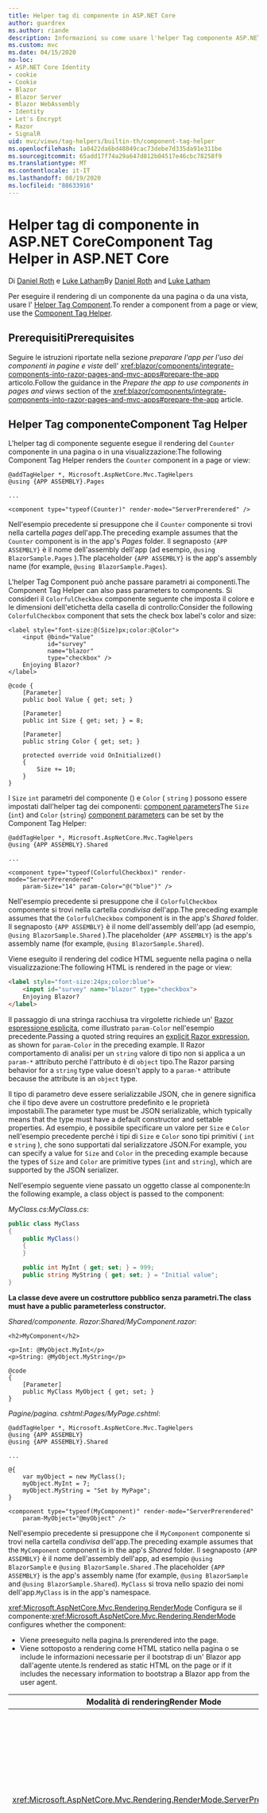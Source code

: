 ```yaml
---
title: Helper tag di componente in ASP.NET Core
author: guardrex
ms.author: riande
description: Informazioni su come usare l'helper Tag componente ASP.NET Core per eseguire il rendering dei Razor componenti in pagine e visualizzazioni.
ms.custom: mvc
ms.date: 04/15/2020
no-loc:
- ASP.NET Core Identity
- cookie
- Cookie
- Blazor
- Blazor Server
- Blazor WebAssembly
- Identity
- Let's Encrypt
- Razor
- SignalR
uid: mvc/views/tag-helpers/builtin-th/component-tag-helper
ms.openlocfilehash: 1a0422da6bd48049cac73debe7d335da91e311be
ms.sourcegitcommit: 65add17f74a29a647d812b04517e46cbc78258f9
ms.translationtype: MT
ms.contentlocale: it-IT
ms.lasthandoff: 08/19/2020
ms.locfileid: "88633916"
---
```

# <a name="component-tag-helper-in-aspnet-core"></a><span data-ttu-id="a6317-103">Helper tag di componente in ASP.NET Core</span><span class="sxs-lookup"><span data-stu-id="a6317-103">Component Tag Helper in ASP.NET Core</span></span>

<span data-ttu-id="a6317-104">Di [Daniel Roth](https://github.com/danroth27) e [Luke Latham](https://github.com/guardrex)</span><span class="sxs-lookup"><span data-stu-id="a6317-104">By [Daniel Roth](https://github.com/danroth27) and [Luke Latham](https://github.com/guardrex)</span></span>

<span data-ttu-id="a6317-105">Per eseguire il rendering di un componente da una pagina o da una vista, usare l' [Helper Tag Component](xref:Microsoft.AspNetCore.Mvc.TagHelpers.ComponentTagHelper).</span><span class="sxs-lookup"><span data-stu-id="a6317-105">To render a component from a page or view, use the [Component Tag Helper](xref:Microsoft.AspNetCore.Mvc.TagHelpers.ComponentTagHelper).</span></span>

## <a name="prerequisites"></a><span data-ttu-id="a6317-106">Prerequisiti</span><span class="sxs-lookup"><span data-stu-id="a6317-106">Prerequisites</span></span>

<span data-ttu-id="a6317-107">Seguire le istruzioni riportate nella sezione *preparare l'app per l'uso dei componenti in pagine e viste* dell' <xref:blazor/components/integrate-components-into-razor-pages-and-mvc-apps#prepare-the-app> articolo.</span><span class="sxs-lookup"><span data-stu-id="a6317-107">Follow the guidance in the *Prepare the app to use components in pages and views* section of the <xref:blazor/components/integrate-components-into-razor-pages-and-mvc-apps#prepare-the-app> article.</span></span>

## <a name="component-tag-helper"></a><span data-ttu-id="a6317-108">Helper Tag componente</span><span class="sxs-lookup"><span data-stu-id="a6317-108">Component Tag Helper</span></span>

<span data-ttu-id="a6317-109">L'helper tag di componente seguente esegue il rendering del `Counter` componente in una pagina o in una visualizzazione:</span><span class="sxs-lookup"><span data-stu-id="a6317-109">The following Component Tag Helper renders the `Counter` component in a page or view:</span></span>

```cshtml
@addTagHelper *, Microsoft.AspNetCore.Mvc.TagHelpers
@using {APP ASSEMBLY}.Pages

...

<component type="typeof(Counter)" render-mode="ServerPrerendered" />
```

<span data-ttu-id="a6317-110">Nell'esempio precedente si presuppone che il `Counter` componente si trovi nella cartella *pages* dell'app.</span><span class="sxs-lookup"><span data-stu-id="a6317-110">The preceding example assumes that the `Counter` component is in the app's *Pages* folder.</span></span> <span data-ttu-id="a6317-111">Il segnaposto `{APP ASSEMBLY}` è il nome dell'assembly dell'app (ad esempio, `@using BlazorSample.Pages` ).</span><span class="sxs-lookup"><span data-stu-id="a6317-111">The placeholder `{APP ASSEMBLY}` is the app's assembly name (for example, `@using BlazorSample.Pages`).</span></span>

<span data-ttu-id="a6317-112">L'helper Tag Component può anche passare parametri ai componenti.</span><span class="sxs-lookup"><span data-stu-id="a6317-112">The Component Tag Helper can also pass parameters to components.</span></span> <span data-ttu-id="a6317-113">Si consideri il `ColorfulCheckbox` componente seguente che imposta il colore e le dimensioni dell'etichetta della casella di controllo:</span><span class="sxs-lookup"><span data-stu-id="a6317-113">Consider the following `ColorfulCheckbox` component that sets the check box label's color and size:</span></span>

```razor
<label style="font-size:@(Size)px;color:@Color">
    <input @bind="Value"
           id="survey" 
           name="blazor" 
           type="checkbox" />
    Enjoying Blazor?
</label>

@code {
    [Parameter]
    public bool Value { get; set; }

    [Parameter]
    public int Size { get; set; } = 8;

    [Parameter]
    public string Color { get; set; }

    protected override void OnInitialized()
    {
        Size += 10;
    }
}
```

<span data-ttu-id="a6317-114">I `Size` `int` parametri del componente () e `Color` ( `string` ) possono essere impostati dall'helper tag dei componenti: [component parameters](xref:blazor/components/index#component-parameters)</span><span class="sxs-lookup"><span data-stu-id="a6317-114">The `Size` (`int`) and `Color` (`string`) [component parameters](xref:blazor/components/index#component-parameters) can be set by the Component Tag Helper:</span></span>

```cshtml
@addTagHelper *, Microsoft.AspNetCore.Mvc.TagHelpers
@using {APP ASSEMBLY}.Shared

...

<component type="typeof(ColorfulCheckbox)" render-mode="ServerPrerendered" 
    param-Size="14" param-Color="@("blue")" />
```

<span data-ttu-id="a6317-115">Nell'esempio precedente si presuppone che il `ColorfulCheckbox` componente si trovi nella cartella *condivisa* dell'app.</span><span class="sxs-lookup"><span data-stu-id="a6317-115">The preceding example assumes that the `ColorfulCheckbox` component is in the app's *Shared* folder.</span></span> <span data-ttu-id="a6317-116">Il segnaposto `{APP ASSEMBLY}` è il nome dell'assembly dell'app (ad esempio, `@using BlazorSample.Shared` ).</span><span class="sxs-lookup"><span data-stu-id="a6317-116">The placeholder `{APP ASSEMBLY}` is the app's assembly name (for example, `@using BlazorSample.Shared`).</span></span>

<span data-ttu-id="a6317-117">Viene eseguito il rendering del codice HTML seguente nella pagina o nella visualizzazione:</span><span class="sxs-lookup"><span data-stu-id="a6317-117">The following HTML is rendered in the page or view:</span></span>

```html
<label style="font-size:24px;color:blue">
    <input id="survey" name="blazor" type="checkbox">
    Enjoying Blazor?
</label>
```

<span data-ttu-id="a6317-118">Il passaggio di una stringa racchiusa tra virgolette richiede un' [ Razor espressione esplicita](xref:mvc/views/razor#explicit-razor-expressions), come illustrato `param-Color` nell'esempio precedente.</span><span class="sxs-lookup"><span data-stu-id="a6317-118">Passing a quoted string requires an [explicit Razor expression](xref:mvc/views/razor#explicit-razor-expressions), as shown for `param-Color` in the preceding example.</span></span> <span data-ttu-id="a6317-119">Il Razor comportamento di analisi per un `string` valore di tipo non si applica a un `param-*` attributo perché l'attributo è di `object` tipo.</span><span class="sxs-lookup"><span data-stu-id="a6317-119">The Razor parsing behavior for a `string` type value doesn't apply to a `param-*` attribute because the attribute is an `object` type.</span></span>

<span data-ttu-id="a6317-120">Il tipo di parametro deve essere serializzabile JSON, che in genere significa che il tipo deve avere un costruttore predefinito e le proprietà impostabili.</span><span class="sxs-lookup"><span data-stu-id="a6317-120">The parameter type must be JSON serializable, which typically means that the type must have a default constructor and settable properties.</span></span> <span data-ttu-id="a6317-121">Ad esempio, è possibile specificare un valore per `Size` e `Color` nell'esempio precedente perché i tipi di `Size` e `Color` sono tipi primitivi ( `int` e `string` ), che sono supportati dal serializzatore JSON.</span><span class="sxs-lookup"><span data-stu-id="a6317-121">For example, you can specify a value for `Size` and `Color` in the preceding example because the types of `Size` and `Color` are primitive types (`int` and `string`), which are supported by the JSON serializer.</span></span>

<span data-ttu-id="a6317-122">Nell'esempio seguente viene passato un oggetto classe al componente:</span><span class="sxs-lookup"><span data-stu-id="a6317-122">In the following example, a class object is passed to the component:</span></span>

<span data-ttu-id="a6317-123">*MyClass.cs*:</span><span class="sxs-lookup"><span data-stu-id="a6317-123">*MyClass.cs*:</span></span>

```csharp
public class MyClass
{
    public MyClass()
    {
    }

    public int MyInt { get; set; } = 999;
    public string MyString { get; set; } = "Initial value";
}
```

<span data-ttu-id="a6317-124">**La classe deve avere un costruttore pubblico senza parametri.**</span><span class="sxs-lookup"><span data-stu-id="a6317-124">**The class must have a public parameterless constructor.**</span></span>

<span data-ttu-id="a6317-125">*Shared/componente. Razor*:</span><span class="sxs-lookup"><span data-stu-id="a6317-125">*Shared/MyComponent.razor*:</span></span>

```razor
<h2>MyComponent</h2>

<p>Int: @MyObject.MyInt</p>
<p>String: @MyObject.MyString</p>

@code
{
    [Parameter]
    public MyClass MyObject { get; set; }
}
```

<span data-ttu-id="a6317-126">*Pagine/pagina. cshtml*:</span><span class="sxs-lookup"><span data-stu-id="a6317-126">*Pages/MyPage.cshtml*:</span></span>

```cshtml
@addTagHelper *, Microsoft.AspNetCore.Mvc.TagHelpers
@using {APP ASSEMBLY}
@using {APP ASSEMBLY}.Shared

...

@{
    var myObject = new MyClass();
    myObject.MyInt = 7;
    myObject.MyString = "Set by MyPage";
}

<component type="typeof(MyComponent)" render-mode="ServerPrerendered" 
    param-MyObject="@myObject" />
```

<span data-ttu-id="a6317-127">Nell'esempio precedente si presuppone che il `MyComponent` componente si trovi nella cartella *condivisa* dell'app.</span><span class="sxs-lookup"><span data-stu-id="a6317-127">The preceding example assumes that the `MyComponent` component is in the app's *Shared* folder.</span></span> <span data-ttu-id="a6317-128">Il segnaposto `{APP ASSEMBLY}` è il nome dell'assembly dell'app, ad esempio `@using BlazorSample` e `@using BlazorSample.Shared` .</span><span class="sxs-lookup"><span data-stu-id="a6317-128">The placeholder `{APP ASSEMBLY}` is the app's assembly name (for example, `@using BlazorSample` and `@using BlazorSample.Shared`).</span></span> <span data-ttu-id="a6317-129">`MyClass` si trova nello spazio dei nomi dell'app.</span><span class="sxs-lookup"><span data-stu-id="a6317-129">`MyClass` is in the app's namespace.</span></span>

<span data-ttu-id="a6317-130"><xref:Microsoft.AspNetCore.Mvc.Rendering.RenderMode> Configura se il componente:</span><span class="sxs-lookup"><span data-stu-id="a6317-130"><xref:Microsoft.AspNetCore.Mvc.Rendering.RenderMode> configures whether the component:</span></span>

* <span data-ttu-id="a6317-131">Viene preeseguito nella pagina.</span><span class="sxs-lookup"><span data-stu-id="a6317-131">Is prerendered into the page.</span></span>
* <span data-ttu-id="a6317-132">Viene sottoposto a rendering come HTML statico nella pagina o se include le informazioni necessarie per il bootstrap di un' Blazor app dall'agente utente.</span><span class="sxs-lookup"><span data-stu-id="a6317-132">Is rendered as static HTML on the page or if it includes the necessary information to bootstrap a Blazor app from the user agent.</span></span>

| <span data-ttu-id="a6317-133">Modalità di rendering</span><span class="sxs-lookup"><span data-stu-id="a6317-133">Render Mode</span></span> | <span data-ttu-id="a6317-134">Descrizione</span><span class="sxs-lookup"><span data-stu-id="a6317-134">Description</span></span> |
| ----------- | ----------- |
| <xref:Microsoft.AspNetCore.Mvc.Rendering.RenderMode.ServerPrerendered> | <span data-ttu-id="a6317-135">Esegue il rendering del componente in HTML statico e include un marcatore per un' Blazor Server app.</span><span class="sxs-lookup"><span data-stu-id="a6317-135">Renders the component into static HTML and includes a marker for a Blazor Server app.</span></span> <span data-ttu-id="a6317-136">Quando l'agente utente viene avviato, questo marcatore viene usato per il bootstrap di un' Blazor app.</span><span class="sxs-lookup"><span data-stu-id="a6317-136">When the user-agent starts, this marker is used to bootstrap a Blazor app.</span></span> |
| <xref:Microsoft.AspNetCore.Mvc.Rendering.RenderMode.Server> | <span data-ttu-id="a6317-137">Esegue il rendering di un marcatore per un' Blazor Server app.</span><span class="sxs-lookup"><span data-stu-id="a6317-137">Renders a marker for a Blazor Server app.</span></span> <span data-ttu-id="a6317-138">L'output del componente non è incluso.</span><span class="sxs-lookup"><span data-stu-id="a6317-138">Output from the component isn't included.</span></span> <span data-ttu-id="a6317-139">Quando l'agente utente viene avviato, questo marcatore viene usato per il bootstrap di un' Blazor app.</span><span class="sxs-lookup"><span data-stu-id="a6317-139">When the user-agent starts, this marker is used to bootstrap a Blazor app.</span></span> |
| <xref:Microsoft.AspNetCore.Mvc.Rendering.RenderMode.Static> | <span data-ttu-id="a6317-140">Esegue il rendering del componente in HTML statico.</span><span class="sxs-lookup"><span data-stu-id="a6317-140">Renders the component into static HTML.</span></span> |

<span data-ttu-id="a6317-141">Mentre le pagine e le visualizzazioni possono usare i componenti, il contrario non è vero.</span><span class="sxs-lookup"><span data-stu-id="a6317-141">While pages and views can use components, the converse isn't true.</span></span> <span data-ttu-id="a6317-142">I componenti non possono utilizzare funzionalità specifiche di visualizzazione e pagina, ad esempio visualizzazioni parziali e sezioni.</span><span class="sxs-lookup"><span data-stu-id="a6317-142">Components can't use view- and page-specific features, such as partial views and sections.</span></span> <span data-ttu-id="a6317-143">Per usare la logica da una visualizzazione parziale in un componente, scomporre la logica di visualizzazione parziale in un componente.</span><span class="sxs-lookup"><span data-stu-id="a6317-143">To use logic from a partial view in a component, factor out the partial view logic into a component.</span></span>

<span data-ttu-id="a6317-144">Il rendering dei componenti server da una pagina HTML statica non è supportato.</span><span class="sxs-lookup"><span data-stu-id="a6317-144">Rendering server components from a static HTML page isn't supported.</span></span>

## <a name="additional-resources"></a><span data-ttu-id="a6317-145">Risorse aggiuntive</span><span class="sxs-lookup"><span data-stu-id="a6317-145">Additional resources</span></span>

* <xref:Microsoft.AspNetCore.Mvc.TagHelpers.ComponentTagHelper>
* <xref:mvc/views/tag-helpers/intro>
* <xref:blazor/components/index>
